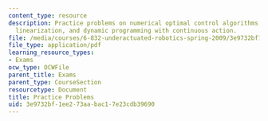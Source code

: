 ```yaml
---
content_type: resource
description: Practice problems on numerical optimal control algorithms, partial feedback
  linearization, and dynamic programming with continuous action.
file: /media/courses/6-832-underactuated-robotics-spring-2009/3e9732bf1ee273aabac17e23cdb39690_MIT6_832s09_exam01_practice.pdf
file_type: application/pdf
learning_resource_types:
- Exams
ocw_type: OCWFile
parent_title: Exams
parent_type: CourseSection
resourcetype: Document
title: Practice Problems
uid: 3e9732bf-1ee2-73aa-bac1-7e23cdb39690
---
```


